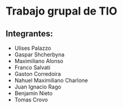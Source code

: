 # Trabajo grupal de TIO

## Integrantes:
- Ulises Palazzo
- Gaspar Shcherbyna
- Maximiliano Alonso
- Franco Salvati 
- Gaston Corredoira
- Nahuel Maximiliano Charlone
- Juan Ignacio Rago
- Benjamin Nieto
- Tomas Crovo
